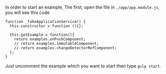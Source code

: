 In order to start an example, The first, open the file in `./app/app.module.js`, you will see this code
```
function _fakeApplicationService() {
  this.constructor = function (){};

  this.getExample = function(){
    return examples.onPushComponent;
    // return examples.immutableComponent;
    // return examples.changeDetectorRefComponent;
  };
}
```

Just uncomment the example which you want to start then type `gulp start`.